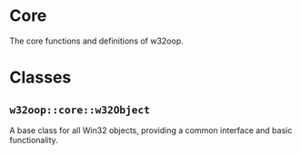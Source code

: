 # Core

The core functions and definitions of w32oop.

# Classes

## `w32oop::core::w32Object`
A base class for all Win32 objects, providing a common interface and basic functionality.
